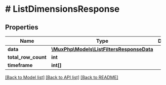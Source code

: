 # # ListDimensionsResponse

## Properties

Name | Type | Description | Notes
------------ | ------------- | ------------- | -------------
**data** | [**\MuxPhp\Models\ListFiltersResponseData**](ListFiltersResponseData.md) |  | [optional] 
**total_row_count** | **int** |  | [optional] 
**timeframe** | **int[]** |  | [optional] 

[[Back to Model list]](../../README.md#documentation-for-models) [[Back to API list]](../../README.md#documentation-for-api-endpoints) [[Back to README]](../../README.md)


